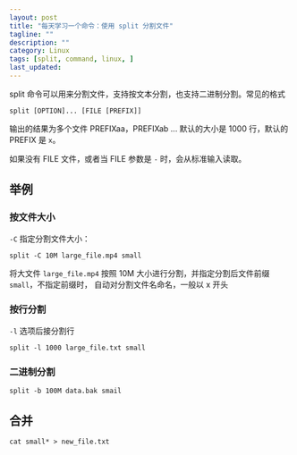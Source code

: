 ```yaml
---
layout: post
title: "每天学习一个命令：使用 split 分割文件"
tagline: ""
description: ""
category: Linux
tags: [split, command, linux, ]
last_updated:
---
```


split 命令可以用来分割文件，支持按文本分割，也支持二进制分割。常见的格式

    split [OPTION]... [FILE [PREFIX]]

输出的结果为多个文件 PREFIXaa，PREFIXab ...  默认的大小是 1000 行，默认的 PREFIX 是 `x`。

如果没有 FILE 文件，或者当 FILE 参数是 `-` 时，会从标准输入读取。

## 举例

### 按文件大小
`-C` 指定分割文件大小：

    split -C 10M large_file.mp4 small

将大文件 `large_file.mp4` 按照 10M 大小进行分割，并指定分割后文件前缀 `small`，不指定前缀时， 自动对分割文件名命名，一般以 x 开头

### 按行分割
`-l` 选项后接分割行

    split -l 1000 large_file.txt small

### 二进制分割

    split -b 100M data.bak smail

## 合并

    cat small* > new_file.txt




